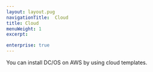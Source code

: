 ```yaml
---
layout: layout.pug
navigationTitle:  Cloud
title: Cloud
menuWeight: 1
excerpt:

enterprise: true
---
```






You can install DC/OS on AWS by using cloud templates. 
